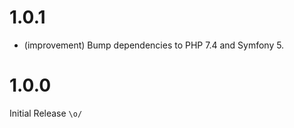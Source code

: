 1.0.1
=====

*   (improvement) Bump dependencies to PHP 7.4 and Symfony 5.


1.0.0
=====

Initial Release `\o/`
